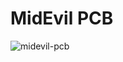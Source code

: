 # MidEvil PCB

![midevil-pcb](https://github.com/dcpedit/midevil/assets/800930/90ba1b42-bb77-448c-b00a-d7a4786d170f)